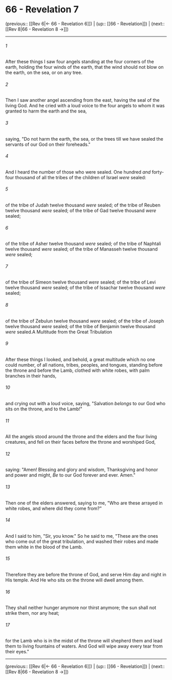 # 66 - Revelation 7

(previous:: [[Rev 6|← 66 - Revelation 6]]) | (up:: [[66 - Revelation]]) | (next:: [[Rev 8|66 - Revelation 8 →]])

***


###### 1 
After these things I saw four angels standing at the four corners of the earth, holding the four winds of the earth, that the wind should not blow on the earth, on the sea, or on any tree. 

###### 2 
Then I saw another angel ascending from the east, having the seal of the living God. And he cried with a loud voice to the four angels to whom it was granted to harm the earth and the sea, 

###### 3 
saying, "Do not harm the earth, the sea, or the trees till we have sealed the servants of our God on their foreheads." 

###### 4 
And I heard the number of those who were sealed. One hundred _and_ forty-four thousand of all the tribes of the children of Israel _were_ sealed: 

###### 5 
of the tribe of Judah twelve thousand _were_ sealed; of the tribe of Reuben twelve thousand _were_ sealed; of the tribe of Gad twelve thousand _were_ sealed; 

###### 6 
of the tribe of Asher twelve thousand _were_ sealed; of the tribe of Naphtali twelve thousand _were_ sealed; of the tribe of Manasseh twelve thousand _were_ sealed; 

###### 7 
of the tribe of Simeon twelve thousand _were_ sealed; of the tribe of Levi twelve thousand _were_ sealed; of the tribe of Issachar twelve thousand _were_ sealed; 

###### 8 
of the tribe of Zebulun twelve thousand _were_ sealed; of the tribe of Joseph twelve thousand _were_ sealed; of the tribe of Benjamin twelve thousand _were_ sealed.A Multitude from the Great Tribulation 

###### 9 
After these things I looked, and behold, a great multitude which no one could number, of all nations, tribes, peoples, and tongues, standing before the throne and before the Lamb, clothed with white robes, with palm branches in their hands, 

###### 10 
and crying out with a loud voice, saying, "Salvation _belongs_ to our God who sits on the throne, and to the Lamb!" 

###### 11 
All the angels stood around the throne and the elders and the four living creatures, and fell on their faces before the throne and worshiped God, 

###### 12 
saying: "Amen! Blessing and glory and wisdom, Thanksgiving and honor and power and might, _Be_ to our God forever and ever. Amen." 

###### 13 
Then one of the elders answered, saying to me, "Who are these arrayed in white robes, and where did they come from?" 

###### 14 
And I said to him, "Sir, you know." So he said to me, "These are the ones who come out of the great tribulation, and washed their robes and made them white in the blood of the Lamb. 

###### 15 
Therefore they are before the throne of God, and serve Him day and night in His temple. And He who sits on the throne will dwell among them. 

###### 16 
They shall neither hunger anymore nor thirst anymore; the sun shall not strike them, nor any heat; 

###### 17 
for the Lamb who is in the midst of the throne will shepherd them and lead them to living fountains of waters. And God will wipe away every tear from their eyes."

***

(previous:: [[Rev 6|← 66 - Revelation 6]]) | (up:: [[66 - Revelation]]) | (next:: [[Rev 8|66 - Revelation 8 →]])
